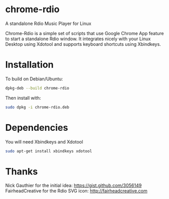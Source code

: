 chrome-rdio
===========

A standalone Rdio Music Player for Linux

Chrome-Rdio is a simple set of scripts that use Google Chrome App feature to start a standalone Rdio window. It integrates nicely with your Linux Desktop using Xdotool and supports keyboard shortcuts using Xbindkeys.

# Installation

To build on Debian/Ubuntu: 

```bash
dpkg-deb --build chrome-rdio
```

Then install with:

```bash
sudo dpkg -i chrome-rdio.deb
```

# Dependencies

You will need Xbindkeys and Xdotool

```bash
sudo apt-get install xbindkeys xdotool
```

# Thanks
Nick Gauthier for the initial idea: https://gist.github.com/3056149
FairheadCreative for the Rdio SVG icon: http://fairheadcreative.com

